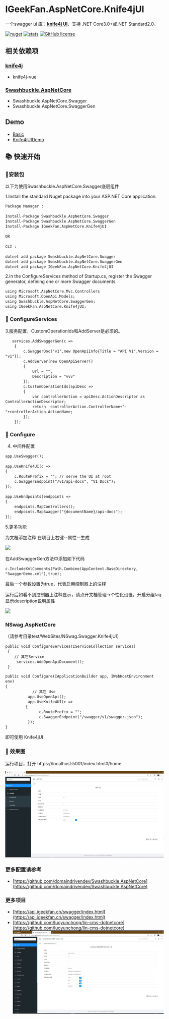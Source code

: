 # IGeekFan.AspNetCore.Knife4jUI

一个swagger ui 库：**[knife4j UI](https://gitee.com/xiaoym/knife4j)**，支持 .NET Core3.0+或.NET Standard2.0。


[![nuget](https://img.shields.io/nuget/v/IGeekFan.AspNetCore.Knife4jUI.svg?style=flat-square)](https://www.nuget.org/packages/IGeekFan.AspNetCore.Knife4jUI) [![stats](https://img.shields.io/nuget/dt/IGeekFan.AspNetCore.Knife4jUI.svg?style=flat-square)](https://www.nuget.org/stats/packages/IGeekFan.AspNetCore.Knife4jUI?groupby=Version) [![GitHub license](https://img.shields.io/badge/license-Apache-blue.svg)](https://raw.githubusercontent.com/luoyunchong/IGeekFan.AspNetCore.Knife4jUI/master/LICENSE.txt)

## 相关依赖项
### [knife4j](https://gitee.com/xiaoym/knife4j/tree/master/knife4j-vue)
- knife4j-vue
### [Swashbuckle.AspNetCore](https://github.com/domaindrivendev/Swashbuckle.AspNetCore)
- Swashbuckle.AspNetCore.Swagger
- Swashbuckle.AspNetCore.SwaggerGen

## Demo
- [Basic](https://github.com/luoyunchong/IGeekFan.AspNetCore.Knife4jUI/blob/master/test/Basic)
- [Knife4jUIDemo](https://github.com/luoyunchong/IGeekFan.AspNetCore.Knife4jUI/blob/master/test/Knife4jUIDemo)

## 📚 快速开始

### 🚀安装包

以下为使用Swashbuckle.AspNetCore.Swagger底层组件

1.Install the standard Nuget package into your ASP.NET Core application.

```
Package Manager : 

Install-Package Swashbuckle.AspNetCore.Swagger
Install-Package Swashbuckle.AspNetCore.SwaggerGen
Install-Package IGeekFan.AspNetCore.Knife4jUI

OR

CLI :

dotnet add package Swashbuckle.AspNetCore.Swagger
dotnet add package Swashbuckle.AspNetCore.SwaggerGen
dotnet add package IGeekFan.AspNetCore.Knife4jUI
```

2.In the ConfigureServices method of Startup.cs, register the Swagger generator, defining one or more Swagger documents.

```
using Microsoft.AspNetCore.Mvc.Controllers
using Microsoft.OpenApi.Models;
using Swashbuckle.AspNetCore.SwaggerGen;
using IGeekFan.AspNetCore.Knife4jUI;
```
### 🚁 ConfigureServices

3.服务配置，CustomOperationIds和AddServer是必须的。
```
   services.AddSwaggerGen(c =>
    {
        c.SwaggerDoc("v1",new OpenApiInfo{Title = "API V1",Version = "v1"});
        c.AddServer(new OpenApiServer()
        {
            Url = "",
            Description = "vvv"
        });
        c.CustomOperationIds(apiDesc =>
        {
            var controllerAction = apiDesc.ActionDescriptor as ControllerActionDescriptor;
            return  controllerAction.ControllerName+"-"+controllerAction.ActionName;
        });
    });
```

### 💪 Configure
4. 中间件配置
```
app.UseSwagger();

app.UseKnife4UI(c =>
{
    c.RoutePrefix = ""; // serve the UI at root
    c.SwaggerEndpoint("/v1/api-docs", "V1 Docs");
});

app.UseEndpoints(endpoints =>
{
    endpoints.MapControllers();
    endpoints.MapSwagger("{documentName}/api-docs");
});
```

5.更多功能

为文档添加注释 在项目上右键--属性--生成

![](https://pic.downk.cc/item/5f34161d14195aa59413f0fc.jpg)

在AddSwaggerGen方法中添加如下代码

```
c.IncludeXmlComments(Path.Combine(AppContext.BaseDirectory, "SwaggerDemo.xml"),true);
```
 最后一个参数设置为true，代表启用控制器上的注释

运行后如看不到控制器上注释显示，请点开文档管理->个性化设置，开启分组tag显示description说明属性

![](https://pic.downk.cc/item/5f34171114195aa594142d2e.jpg)



### NSwag.AspNetCore
（请参考目录test/WebSites/NSwag.Swagger.Knife4jUI）

```
public void ConfigureServices(IServiceCollection services)
 {
    // 其它Service
     services.AddOpenApiDocument();
 }
```

```
public void Configure(IApplicationBuilder app, IWebHostEnvironment env)
{
            // 其它 Use
          app.UseOpenApi();
          app.UseKnife4UI(c =>
         {
               c.RoutePrefix = "";
               c.SwaggerEndpoint("/swagger/v1/swagger.json");
          });
}
```

即可使用 Knife4jUI

### 🔎 效果图
运行项目，打开 https://localhost:5001/index.html#/home

![docs/home.jpg](docs/home.jpg)


### 更多配置请参考

- [https://github.com/domaindrivendev/Swashbuckle.AspNetCore](https://github.com/domaindrivendev/Swashbuckle.AspNetCore)


### 更多项目

- [https://api.igeekfan.cn/swagger/index.html](https://api.igeekfan.cn/swagger/index.html)
- [https://github.com/luoyunchong/lin-cms-dotnetcore](https://github.com/luoyunchong/lin-cms-dotnetcore)
![preview.jpg](docs/preview.jpg)

